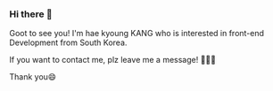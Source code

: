 ### Hi there 👋

Goot to see you! 
I'm hae kyoung KANG who is interested in front-end Development from South Korea.

If you want to contact me, plz leave me a message! 💬💬💬

Thank you😄


<!--
**haekyoung0810/haekyoung0810** is a ✨ _special_ ✨ repository because its `README.md` (this file) appears on your GitHub profile.

Here are some ideas to get you started:

- 🔭 I’m currently working on ...
- 🌱 I’m currently learning ...
- 👯 I’m looking to collaborate on ...
- 🤔 I’m looking for help with ...
- 💬 Ask me about ...
- 📫 How to reach me: ...
- 😄 Pronouns: ...
- ⚡ Fun fact: ...
-->
